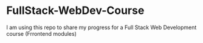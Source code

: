 # FullStack-WebDev-Course
I am using this repo to share my progress for a Full Stack Web Development course (Frrontend modules)
